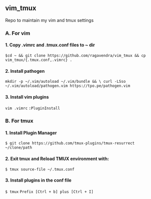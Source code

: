 ## vim_tmux
Repo to maintain my vim and tmux settings

### A. For vim
#### 1. Copy .vimrc and .tmux.conf files to ~ dir
`$cd ~ && git clone https://github.com/ragavendra/vim_tmux && cp vim_tmux/{.tmux.conf,.vimrc} .`


#### 2. Install pathogen
`mkdir -p ~/.vim/autoload ~/.vim/bundle && \
curl -LSso ~/.vim/autoload/pathogen.vim https://tpo.pe/pathogen.vim`

#### 3. Install vim plugins
`vim .vimrc`
`:PluginInstall`

### B. For tmux
#### 1. Install Plugin Manager
`$ git clone https://github.com/tmux-plugins/tmux-resurrect ~/clone/path`

#### 2.  Exit tmux and Reload TMUX environment with: 
`$ tmux source-file ~/.tmux.conf`


#### 3. Install plugins in the conf file
`$ tmux`
`Prefix [Ctrl + b] plus [Ctrl + I]`
